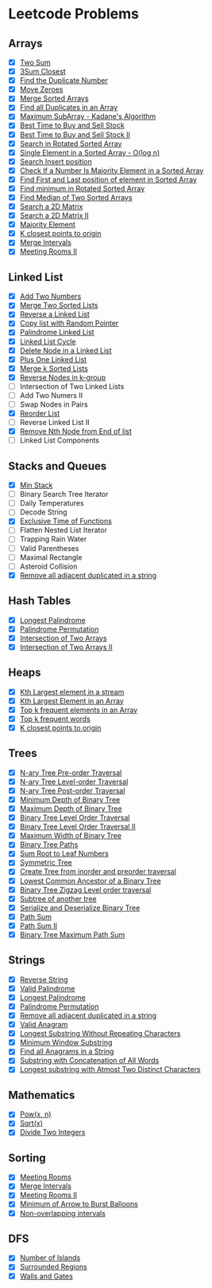 # Leetcode Problems

## Arrays
- [x] [Two Sum](https://github.com/kalpak92/DataStructures_Algorithms/tree/master/LeetCode/1.%20Two%20Sum)
- [x] [3Sum Closest](https://github.com/kalpak92/DataStructures_Algorithms/tree/master/LeetCode/16.%203Sum%20closest)
- [x] [Find the Duplicate Number](https://github.com/kalpak92/DataStructures_Algorithms/tree/master/LeetCode/287.%20Find%20the%20Duplicate%20Number)
- [x] [Move Zeroes](https://github.com/kalpak92/DataStructures_Algorithms/tree/master/LeetCode/283.%20Move%20Zeroes)
- [x] [Merge Sorted Arrays](https://github.com/kalpak92/DataStructures_Algorithms/tree/master/LeetCode/88.%20Merge%20Sorted%20Arrays)
- [x] [Find all Duplicates in an Array]()
- [x] [Maximum SubArray - Kadane's Algorithm](https://github.com/kalpak92/DataStructures_Algorithms/tree/master/LeetCode/53.%20Maximum%20Subarray)
- [x] [Best Time to Buy and Sell Stock](https://github.com/kalpak92/DataStructures_Algorithms/tree/master/LeetCode/121.%20Best%20Time%20to%20Buy%20and%20Sell%20Stock)
- [x] [Best Time to Buy and Sell Stock II](https://github.com/kalpak92/DataStructures_Algorithms/tree/master/LeetCode/122.%20Best%20Time%20to%20Buy%20and%20Sell%20Stock%20II)
- [x] [Search in Rotated Sorted Array](https://github.com/kalpak92/DataStructures_Algorithms/tree/master/LeetCode/33.%20Search%20in%20Rotated%20Sorted%20Array)
- [x] [Single Element in a Sorted Array - O(log n)](https://github.com/kalpak92/DataStructures_Algorithms/tree/master/LeetCode/540.%20Single%20Element%20in%20a%20Sorted%20Array)
- [x] [Search Insert position](https://github.com/kalpak92/DataStructures_Algorithms/tree/master/LeetCode/35.%20Search%20Insert%20position)
- [x] [Check If a Number Is Majority Element in a Sorted Array](https://github.com/kalpak92/DataStructures_Algorithms/tree/master/LeetCode/1150.%20Check%20If%20a%20Number%20Is%20Majority%20Element%20in%20a%20Sorted%20Array)
- [x] [Find First and Last position of element in Sorted Array](https://github.com/kalpak92/DataStructures_Algorithms/tree/master/LeetCode/34.%20Find%20First%20and%20Last%20position%20of%20element%20in%20Sorted%20Array)
- [x] [Find minimum in Rotated Sorted Array](https://github.com/kalpak92/DataStructures_Algorithms/tree/master/LeetCode/153.%20Find%20minimum%20in%20Rotated%20Sorted%20Array)
- [x] [Find Median of Two Sorted Arrays](https://github.com/kalpak92/DataStructures_Algorithms/tree/master/LeetCode/4.%20Median%20of%20Two%20Sorted%20Arrays)
- [x] [Search a 2D Matrix](https://github.com/kalpak92/DataStructures_Algorithms/tree/master/LeetCode/74.%20Search%20a%202D%20Matrix)
- [x] [Search a 2D Matrix II](https://github.com/kalpak92/DataStructures_Algorithms/tree/master/LeetCode/240.%20Search%20a%202D%20matrix%20II)
- [x] [Majority Element](https://github.com/kalpak92/DataStructures_Algorithms/tree/master/LeetCode/169.%20Majority%20Element)
- [x] [K closest points to origin](https://github.com/kalpak92/DataStructures_Algorithms/tree/master/LeetCode/973.%20K%20closest%20points%20to%20origin)
- [x] [Merge Intervals](https://github.com/kalpak92/DataStructures_Algorithms/tree/master/LeetCode/56.%20Merge%20Intervals)
- [x] [Meeting Rooms II](https://github.com/kalpak92/DataStructures_Algorithms/tree/master/LeetCode/253.%20Meeting%20Rooms%20II)

## Linked List

- [x] [Add Two Numbers](https://github.com/kalpak92/DataStructures_Algorithms/tree/master/LeetCode/2.%20Add%20Two%20Numbers)
- [x] [Merge Two Sorted Lists](https://github.com/kalpak92/DataStructures_Algorithms/tree/master/LeetCode/21.%20Merge%20Two%20Sorted%20Lists)
- [x] [Reverse a Linked List](https://github.com/kalpak92/DataStructures_Algorithms/tree/master/LeetCode/206.%20Reverse%20a%20LinkedList)
- [x] [Copy list with Random Pointer](https://github.com/kalpak92/DataStructures_Algorithms/tree/master/LeetCode/138.%20Copy%20LinkedList%20with%20Random%20Pointer)
- [x] [Palindrome Linked List](https://github.com/kalpak92/DataStructures_Algorithms/tree/master/LeetCode/234.%20Palindrome%20Linked%20List)
- [x] [Linked List Cycle](https://github.com/kalpak92/DataStructures_Algorithms/tree/master/LeetCode/141.%20LinkedList%20Cycle)
- [x] [Delete Node in a Linked List](https://github.com/kalpak92/DataStructures_Algorithms/tree/master/LeetCode/237.%20Delete%20A%20Node%20in%20a%20LinkedList)
- [x] [Plus One Linked List](https://github.com/kalpak92/DataStructures_Algorithms/tree/master/LeetCode/369.%20Plus%20One%20Linked%20List)
- [x] [Merge k Sorted Lists](https://github.com/kalpak92/DataStructures_Algorithms/tree/master/LeetCode/23.%20Merge%20k%20Sorted%20Lists)
- [x] [Reverse Nodes in k-group](https://github.com/kalpak92/DataStructures_Algorithms/tree/master/LeetCode/25.%20Reverse%20Nodes%20in%20k-Group)
- [ ] Intersection of Two Linked Lists
- [ ] Add Two Numers II
- [ ] Swap Nodes in Pairs
- [x] [Reorder List](https://github.com/kalpak92/DataStructures_Algorithms/tree/master/LeetCode/143.%20Reorder%20List)
- [ ] Reverse Linked List II
- [x] [Remove Nth Node from End of list](https://github.com/kalpak92/DataStructures_Algorithms/tree/master/LeetCode/19.%20Remove%20Nth%20Node%20from%20End%20of%20List)
- [ ] Linked List Components

## Stacks and Queues

- [x] [Min Stack](https://github.com/kalpak92/DataStructures_Algorithms/tree/master/LeetCode/155.%20Min%20Stack)
- [ ] Binary Search Tree Iterator
- [ ] Daily Temperatures
- [ ] Decode String
- [x] [Exclusive Time of Functions](https://github.com/kalpak92/DataStructures_Algorithms/tree/master/LeetCode/636.%20Exclusive%20Time%20of%20Functions)
- [ ] Flatten Nested List Iterator
- [ ] Trapping Rain Water
- [ ] Valid Parentheses
- [ ] Maximal Rectangle
- [ ] Asteroid Collision
- [x] [Remove all adjacent duplicated in a string](https://github.com/kalpak92/DataStructures_Algorithms/tree/master/LeetCode/1047.%20Remove%20all%20adjacent%20duplicated%20in%20String)

## Hash Tables
- [x] [Longest Palindrome](https://github.com/kalpak92/DataStructures_Algorithms/tree/master/LeetCode/409.%20Longest%20Palindrome)
- [x] [Palindrome Permutation](https://github.com/kalpak92/DataStructures_Algorithms/tree/master/LeetCode/266.%20Palindrome%20Permutation)
- [x] [Intersection of Two Arrays](https://github.com/kalpak92/DataStructures_Algorithms/tree/master/LeetCode/349.%20Intersection%20of%20Two%20Arrays)
- [x] [Intersection of Two Arrays II](https://github.com/kalpak92/DataStructures_Algorithms/tree/master/LeetCode/350.%20Intersection%20of%20Two%20Arrays%20II)

## Heaps
- [x] [Kth Largest element in a stream](https://github.com/kalpak92/DataStructures_Algorithms/tree/master/LeetCode/703.%20Kth%20largest%20element%20in%20a%20stream)
- [x] [Kth Largest Element in an Array](https://github.com/kalpak92/DataStructures_Algorithms/tree/master/LeetCode/215.%20kth%20Largest%20element%20in%20an%20array)
- [x] [Top k frequent elements in an Array](https://github.com/kalpak92/DataStructures_Algorithms/tree/master/LeetCode/347.%20Top%20K%20frequent%20elements)
- [x] [Top k frequent words](https://github.com/kalpak92/DataStructures_Algorithms/tree/master/LeetCode/692.%20Top%20K%20frequent%20words)
- [x] [K closest points to origin](https://github.com/kalpak92/DataStructures_Algorithms/tree/master/LeetCode/973.%20K%20closest%20points%20to%20origin)

## Trees
- [x] [N-ary Tree Pre-order Traversal](https://github.com/kalpak92/DataStructures_Algorithms/tree/master/LeetCode/589.%20N-ary%20tree%20Pre-order%20Traversal)
- [x] [N-ary Tree Level-order Traversal](https://github.com/kalpak92/DataStructures_Algorithms/tree/master/LeetCode/590.%20N-ary%20Tree%20Postorder%20Traversal)
- [x] [N-ary Tree Post-order Traversal](https://github.com/kalpak92/DataStructures_Algorithms/tree/master/LeetCode/590.%20N-ary%20Tree%20Postorder%20Traversal)
- [x] [Minimum Depth of Binary Tree](https://github.com/kalpak92/DataStructures_Algorithms/tree/master/LeetCode/111.%20Minimum%20Depth%20of%20Binary%20Tree)
- [x] [Maximum Depth of Binary Tree](https://github.com/kalpak92/DataStructures_Algorithms/tree/master/LeetCode/104.%20Maximum%20Depth%20of%20Binary%20Tree)
- [x] [Binary Tree Level Order Traversal](https://github.com/kalpak92/DataStructures_Algorithms/tree/master/LeetCode/102.%20Binary%20Tree%20Level%20Order%20Traversal)
- [x] [Binary Tree Level Order Traversal II](https://github.com/kalpak92/DataStructures_Algorithms/tree/master/LeetCode/107.%20Binary%20Tree%20Level%20Order%20Traversal%20II)
- [x] [Maximum Width of Binary Tree](https://github.com/kalpak92/DataStructures_Algorithms/tree/master/LeetCode/662.%20Maximum%20Width%20of%20Binary%20Tree)
- [x] [Binary Tree Paths](https://github.com/kalpak92/DataStructures_Algorithms/blob/master/LeetCode/257.%20Binary%20Tree%20Paths/Solution.java)
- [x] [Sum Root to Leaf Numbers](https://github.com/kalpak92/DataStructures_Algorithms/tree/master/LeetCode/129.%20Sum%20Root%20to%20Leaf%20Numbers)
- [x] [Symmetric Tree](https://github.com/kalpak92/DataStructures_Algorithms/tree/master/LeetCode/101.%20Symmetric%20Tree)
- [x] [Create Tree from inorder and preorder traversal](https://github.com/kalpak92/DataStructures_Algorithms/tree/master/LeetCode/105.%20Construct%20Binary%20Tree%20from%20Preorder%20and%20Inorder%20Traversal)
- [x] [Lowest Common Ancestor of a Binary Tree](https://github.com/kalpak92/DataStructures_Algorithms/tree/master/LeetCode/236.%20Lowest%20Common%20Ancestor%20of%20a%20Binary%20Tree)
- [x] [Binary Tree Zigzag Level order traversal](https://github.com/kalpak92/DataStructures_Algorithms/tree/master/LeetCode/103.%20Binary%20Tree%20Zigzag%20Level%20Order%20Traversal)
- [x] [Subtree of another tree](https://github.com/kalpak92/DataStructures_Algorithms/tree/master/LeetCode/572.%20Subtree%20of%20Another%20Tree)
- [x] [Serialize and Deserialize Binary Tree](https://github.com/kalpak92/DataStructures_Algorithms/tree/master/LeetCode/297.%20Serialize%20and%20Deserialize%20Binary%20Tree)
- [x] [Path Sum](https://github.com/kalpak92/DataStructures_Algorithms/tree/master/LeetCode/112.%20Path%20Sum)
- [x] [Path Sum II](https://github.com/kalpak92/DataStructures_Algorithms/tree/master/LeetCode/113.%20Path%20Sum%20II)
- [x] [Binary Tree Maximum Path Sum](https://github.com/kalpak92/DataStructures_Algorithms/tree/master/LeetCode/124.%20Binary%20Tree%20Maximum%20Path%20Sum)

## Strings
- [x] [Reverse String](https://github.com/kalpak92/DataStructures_Algorithms/tree/master/LeetCode/344.%20Reverse%20String)
- [x] [Valid Palindrome](https://github.com/kalpak92/DataStructures_Algorithms/tree/master/LeetCode/125.%20Valid%20Palindrome)
- [x] [Longest Palindrome](https://github.com/kalpak92/DataStructures_Algorithms/tree/master/LeetCode/409.%20Longest%20Palindrome)
- [x] [Palindrome Permutation](https://github.com/kalpak92/DataStructures_Algorithms/tree/master/LeetCode/266.%20Palindrome%20Permutation)
- [x] [Remove all adjacent duplicated in a string](https://github.com/kalpak92/DataStructures_Algorithms/tree/master/LeetCode/1047.%20Remove%20all%20adjacent%20duplicated%20in%20String)
- [x] [Valid Anagram](https://github.com/kalpak92/DataStructures_Algorithms/tree/master/LeetCode/242.%20Valid%20Anagram)
- [x] [Longest Substring Without Repeating Characters](https://github.com/kalpak92/DataStructures_Algorithms/tree/master/LeetCode/3.%20Longest%20Substring%20without%20Repeating%20Characters)
- [x] [Minimum Window Substring](https://github.com/kalpak92/DataStructures_Algorithms/tree/master/LeetCode/76.%20Minimum%20Window%20Substring)
- [x] [Find all Anagrams in a String](https://github.com/kalpak92/DataStructures_Algorithms/tree/master/LeetCode/438.%20Find%20all%20Anagrams%20in%20a%20String)
- [x] [Substring with Concatenation of All Words](https://github.com/kalpak92/DataStructures_Algorithms/tree/master/LeetCode/30.%20Substring%20with%20Concatenation%20of%20All%20Words)
- [x] [Longest substring with Atmost Two Distinct Characters](https://github.com/kalpak92/DataStructures_Algorithms/tree/master/LeetCode/159.%20Longest%20Substring%20with%20Atmost%20two%20distinct%20characters)

## Mathematics
- [x] [Pow(x, n)](https://github.com/kalpak92/DataStructures_Algorithms/tree/master/LeetCode/50.%20Pow(x%2C%20n))
- [x] [Sqrt(x)](https://github.com/kalpak92/DataStructures_Algorithms/tree/master/LeetCode/69.%20Sqrt(x))
- [x] [Divide Two Integers](https://github.com/kalpak92/DataStructures_Algorithms/tree/master/LeetCode/29.%20Divide%20two%20integers)

## Sorting
- [x] [Meeting Rooms](https://github.com/kalpak92/DataStructures_Algorithms/tree/master/LeetCode/252.%20Meeting%20Rooms)
- [x] [Merge Intervals](https://github.com/kalpak92/DataStructures_Algorithms/tree/master/LeetCode/56.%20Merge%20Intervals)
- [x] [Meeting Rooms II](https://github.com/kalpak92/DataStructures_Algorithms/tree/master/LeetCode/253.%20Meeting%20Rooms%20II)
- [x] [Minimum of Arrow to Burst Balloons](https://github.com/kalpak92/DataStructures_Algorithms/tree/master/LeetCode/452.%20Minimum%20Number%20of%20Arrows%20to%20Burst%20Balloons)
- [x] [Non-overlapping intervals](https://github.com/kalpak92/DataStructures_Algorithms/tree/master/LeetCode/435.%20Non-overlapping%20intervals)

## DFS
- [x] [Number of Islands](https://github.com/kalpak92/DataStructures_Algorithms/tree/master/LeetCode/200.%20Number%20of%20Islands)
- [x] [Surrounded Regions](https://github.com/kalpak92/DataStructures_Algorithms/tree/master/LeetCode/130.%20Surrounded%20Regions)
- [x] [Walls and Gates]()